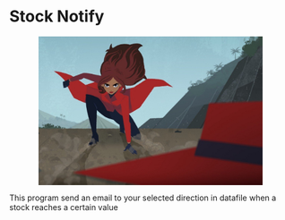 # Stock Notify

<p align="center">
  <img src="carmen_sandiego.jpeg" alt="Carmen Sandiego" width="400"
align="center"/>
</p>

This program send an email to your selected direction in datafile when a stock
reaches a certain value
